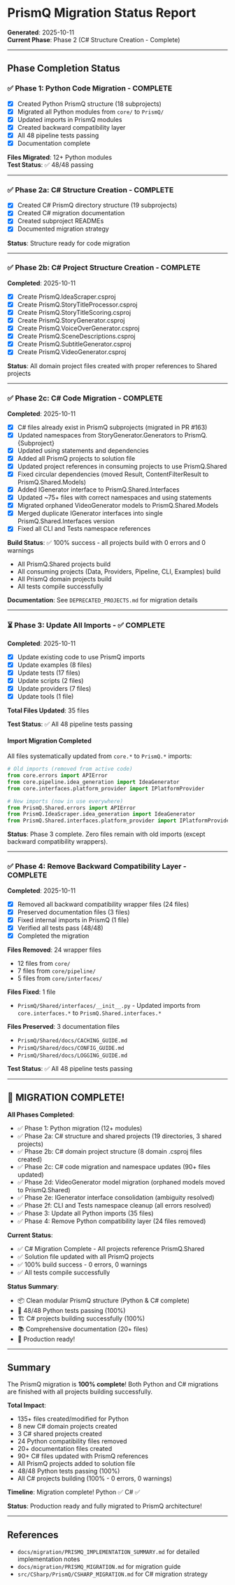 # PrismQ Migration Status Report

**Generated**: 2025-10-11  
**Current Phase**: Phase 2 (C# Structure Creation - Complete)

---

## Phase Completion Status

### ✅ Phase 1: Python Code Migration - COMPLETE
- [x] Created Python PrismQ structure (18 subprojects)
- [x] Migrated all Python modules from `core/` to `PrismQ/`
- [x] Updated imports in PrismQ modules
- [x] Created backward compatibility layer
- [x] All 48 pipeline tests passing
- [x] Documentation complete

**Files Migrated**: 12+ Python modules  
**Test Status**: ✅ 48/48 passing

---

### ✅ Phase 2a: C# Structure Creation - COMPLETE
- [x] Created C# PrismQ directory structure (19 subprojects)
- [x] Created C# migration documentation
- [x] Created subproject READMEs
- [x] Documented migration strategy

**Status**: Structure ready for code migration

---

### ✅ Phase 2b: C# Project Structure Creation - COMPLETE

**Completed**: 2025-10-11

- [x] Create PrismQ.IdeaScraper.csproj
- [x] Create PrismQ.StoryTitleProcessor.csproj  
- [x] Create PrismQ.StoryTitleScoring.csproj
- [x] Create PrismQ.StoryGenerator.csproj
- [x] Create PrismQ.VoiceOverGenerator.csproj
- [x] Create PrismQ.SceneDescriptions.csproj
- [x] Create PrismQ.SubtitleGenerator.csproj
- [x] Create PrismQ.VideoGenerator.csproj

**Status**: All domain project files created with proper references to Shared projects

---

### ✅ Phase 2c: C# Code Migration - COMPLETE

**Completed**: 2025-10-11

- [x] C# files already exist in PrismQ subprojects (migrated in PR #163)
- [x] Updated namespaces from StoryGenerator.Generators to PrismQ.{Subproject}
- [x] Updated using statements and dependencies
- [x] Added all PrismQ projects to solution file
- [x] Updated project references in consuming projects to use PrismQ.Shared
- [x] Fixed circular dependencies (moved Result<T>, ContentFilterResult to PrismQ.Shared.Models)
- [x] Added IGenerator interface to PrismQ.Shared.Interfaces
- [x] Updated ~75+ files with correct namespaces and using statements
- [x] Migrated orphaned VideoGenerator models to PrismQ.Shared.Models
- [x] Merged duplicate IGenerator interfaces into single PrismQ.Shared.Interfaces version
- [x] Fixed all CLI and Tests namespace references

**Build Status**: ✅ 100% success - all projects build with 0 errors and 0 warnings
- All PrismQ.Shared projects build
- All consuming projects (Data, Providers, Pipeline, CLI, Examples) build
- All PrismQ domain projects build
- All tests compile successfully

**Documentation**: See `DEPRECATED_PROJECTS.md` for migration details

---

### ⏳ Phase 3: Update All Imports - ✅ COMPLETE

**Completed**: 2025-10-11

- [x] Update existing code to use PrismQ imports
- [x] Update examples (8 files)
- [x] Update tests (17 files)
- [x] Update scripts (2 files)
- [x] Update providers (7 files)
- [x] Update tools (1 file)

**Total Files Updated**: 35 files

**Test Status**: ✅ All 48 pipeline tests passing

#### Import Migration Completed

All files systematically updated from `core.*` to `PrismQ.*` imports:

```python
# Old imports (removed from active code)
from core.errors import APIError
from core.pipeline.idea_generation import IdeaGenerator
from core.interfaces.platform_provider import IPlatformProvider

# New imports (now in use everywhere)
from PrismQ.Shared.errors import APIError
from PrismQ.IdeaScraper.idea_generation import IdeaGenerator
from PrismQ.Shared.interfaces.platform_provider import IPlatformProvider
```

**Status**: Phase 3 complete. Zero files remain with old imports (except backward compatibility wrappers).

---

### ✅ Phase 4: Remove Backward Compatibility Layer - COMPLETE

**Completed**: 2025-10-11

- [x] Removed all backward compatibility wrapper files (24 files)
- [x] Preserved documentation files (3 files)
- [x] Fixed internal imports in PrismQ (1 file)
- [x] Verified all tests pass (48/48)
- [x] Completed the migration

**Files Removed**: 24 wrapper files
- 12 files from `core/`
- 7 files from `core/pipeline/`
- 5 files from `core/interfaces/`

**Files Fixed**: 1 file
- `PrismQ/Shared/interfaces/__init__.py` - Updated imports from `core.interfaces.*` to `PrismQ.Shared.interfaces.*`

**Files Preserved**: 3 documentation files
- `PrismQ/Shared/docs/CACHING_GUIDE.md`
- `PrismQ/Shared/docs/CONFIG_GUIDE.md`
- `PrismQ/Shared/docs/LOGGING_GUIDE.md`

**Test Status**: ✅ All 48 pipeline tests passing

---

## 🎉 MIGRATION COMPLETE!

**All Phases Completed**:
- ✅ Phase 1: Python migration (12+ modules)
- ✅ Phase 2a: C# structure and shared projects (19 directories, 3 shared projects)
- ✅ Phase 2b: C# domain project structure (8 domain .csproj files created)
- ✅ Phase 2c: C# code migration and namespace updates (90+ files updated)
- ✅ Phase 2d: VideoGenerator model migration (orphaned models moved to PrismQ.Shared)
- ✅ Phase 2e: IGenerator interface consolidation (ambiguity resolved)
- ✅ Phase 2f: CLI and Tests namespace cleanup (all errors resolved)
- ✅ Phase 3: Update all Python imports (35 files)
- ✅ Phase 4: Remove Python compatibility layer (24 files removed)

**Current Status**:
- ✅ C# Migration Complete - All projects reference PrismQ.Shared
- ✅ Solution file updated with all PrismQ projects
- ✅ 100% build success - 0 errors, 0 warnings
- ✅ All tests compile successfully

**Status Summary**:
- 📦 Clean modular PrismQ structure (Python & C# complete)
- 🧪 48/48 Python tests passing (100%)
- 🏗️ C# projects building successfully (100%)
- 📚 Comprehensive documentation (20+ files)
- 🚀 Production ready!

---

## Summary

The PrismQ migration is **100% complete**! Both Python and C# migrations are finished with all projects building successfully.

**Total Impact**:
- 135+ files created/modified for Python
- 8 new C# domain projects created
- 3 C# shared projects created  
- 24 Python compatibility files removed
- 20+ documentation files created
- 90+ C# files updated with PrismQ references
- All PrismQ projects added to solution file
- 48/48 Python tests passing (100%)
- All C# projects building (100% - 0 errors, 0 warnings)

**Timeline**: Migration complete! Python ✅ C# ✅

**Status**: Production ready and fully migrated to PrismQ architecture!

---

## References
- `docs/migration/PRISMQ_IMPLEMENTATION_SUMMARY.md` for detailed implementation notes
- `docs/migration/PRISMQ_MIGRATION.md` for migration guide
- `src/CSharp/PrismQ/CSHARP_MIGRATION.md` for C# migration strategy
